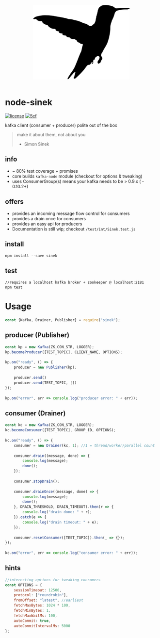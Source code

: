 <center><img src="sinek.png?raw=true" height="245" /></center><br/>

# node-sinek

[![license](https://img.shields.io/github/license/mashape/apistatus.svg)]()
[![5cf](https://img.shields.io/badge/5cf-approved-ff69b4.svg)]()

kafka client (consumer + producer) polite out of the box

> make it about them, not about you
> - Simon Sinek

## info
- ~ 80% test coverage + promises
- core builds `kafka-node` module (checkout for options & tweaking)
- uses ConsumerGroup(s) means your kafka needs to be > 0.9.x ( - 0.10.2+)

## offers

- provides an incoming message flow control for consumers
- provides a drain once for consumers
- provides an easy api for producers
- Documentation is still wip; checkout `/test/int/Sinek.test.js`

## install

```shell
npm install --save sinek
```

## test

```
//requires a localhost kafka broker + zookeeper @ localhost:2181
npm test
```

# Usage

```javascript
const {Kafka, Drainer, Publisher} = require("sinek");
```

## producer (Publisher)

```javascript
const kp = new Kafka(ZK_CON_STR, LOGGER);
kp.becomeProducer([TEST_TOPIC], CLIENT_NAME, OPTIONS);

kp.on("ready", () => {
    producer = new Publisher(kp);
    
    producer.send()
    producer.send(TEST_TOPIC, [])
});

kp.on("error", err => console.log("producer error: " + err));
```

## consumer (Drainer)

```javascript
const kc = new Kafka(ZK_CON_STR, LOGGER);
kc.becomeConsumer([TEST_TOPIC], GROUP_ID, OPTIONS);

kc.on("ready", () => {
    consumer = new Drainer(kc, 1); //1 = thread/worker/parallel count
    
    consumer.drain((message, done) => {
        console.log(message);
        done();
    });
    
    consumer.stopDrain();
    
    consumer.drainOnce((message, done) => {
        console.log(message);
        done();
    }, DRAIN_THRESHOLD, DRAIN_TIMEOUT).then(r => {
        console.log("drain done: " + r);
    }).catch(e => {
        console.log("drain timeout: " + e);
    });
    
    consumer.resetConsumer([TEST_TOPIC]).then(_ => {});
});

kc.on("error", err => console.log("consumer error: " + err));
```

## hints

```javascript
//interesting options for tweaking consumers
const OPTIONS = {
    sessionTimeout: 12500,
    protocol: ["roundrobin"],
    fromOffset: "latest", //earliest
    fetchMaxBytes: 1024 * 100,
    fetchMinBytes: 1,
    fetchMaxWaitMs: 100,
    autoCommit: true,
    autoCommitIntervalMs: 5000
};
```